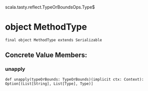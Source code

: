 scala.tasty.reflect.TypeOrBoundsOps.Type$
# object MethodType

<pre><code class="language-scala" >final object MethodType extends Serializable</pre></code>
## Concrete Value Members:
### unapply
<pre><code class="language-scala" >def unapply(typeOrBounds: TypeOrBounds)(implicit ctx: Context): Option[(List[String], List[Type], Type)]</pre></code>

